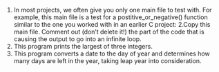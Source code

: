 1. In most projects, we often give you only one main file to test with. For example, this main file is a test for a postitive_or_negative() function similar to the one you worked with in an earlier C project:
2.Copy this main file. Comment out (don’t delete it!) the part of the code that is causing the output to go into an infinite loop.
3. This program prints the largest of three integers.
4. This program converts a date to the day of year and determines how many days are left in the year, taking leap year into consideration.

